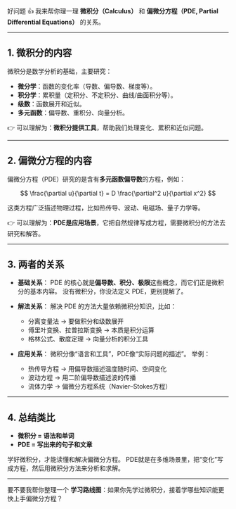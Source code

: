
好问题 👍 我来帮你理一理 **微积分（Calculus）** 和 **偏微分方程（PDE, Partial Differential Equations）** 的关系。

---

## 1. 微积分的内容

微积分是数学分析的基础，主要研究：

* **微分学**：函数的变化率（导数、偏导数、梯度等）。
* **积分学**：累积量（定积分、不定积分、曲线/曲面积分等）。
* **级数**：函数展开和近似。
* **多元函数**：偏导数、重积分、向量分析。

👉 可以理解为：**微积分提供工具**，帮助我们处理变化、累积和近似问题。

---

## 2. 偏微分方程的内容

偏微分方程（PDE）研究的是含有**多元函数偏导数**的方程，例如：

$$
\frac{\partial u}{\partial t} = D \frac{\partial^2 u}{\partial x^2}
$$

这类方程广泛描述物理过程，比如热传导、波动、电磁场、量子力学等。

👉 可以理解为：**PDE是应用场景**，它把自然规律写成方程，需要微积分的方法去研究和解答。

---

## 3. 两者的关系

* **基础关系**：
  PDE 的核心就是**偏导数、积分、极限**这些概念，而它们正是微积分的基本内容。
  没有微积分，你没法定义 PDE，更别提解了。

* **解法关系**：
  解决 PDE 的方法大量依赖微积分知识，比如：

  * 分离变量法 → 要做积分和级数展开
  * 傅里叶变换、拉普拉斯变换 → 本质是积分运算
  * 格林公式、散度定理 → 向量分析的积分工具

* **应用关系**：
  微积分像“语言和工具”，PDE像“实际问题的描述”。
  举例：

  * 热传导方程 → 用偏导数描述温度随时间、空间变化
  * 波动方程 → 用二阶偏导数描述波的传播
  * 流体力学 → 偏微分方程系统（Navier–Stokes方程）

---

## 4. 总结类比

* **微积分 = 语法和单词**
* **PDE = 写出来的句子和文章**

学好微积分，才能读懂和解决偏微分方程。
PDE就是在多维场景里，把“变化”写成方程，然后用微积分方法来分析和求解。

---

要不要我帮你整理一个 **学习路线图**：如果你先学过微积分，接着学哪些知识能更快上手偏微分方程？


